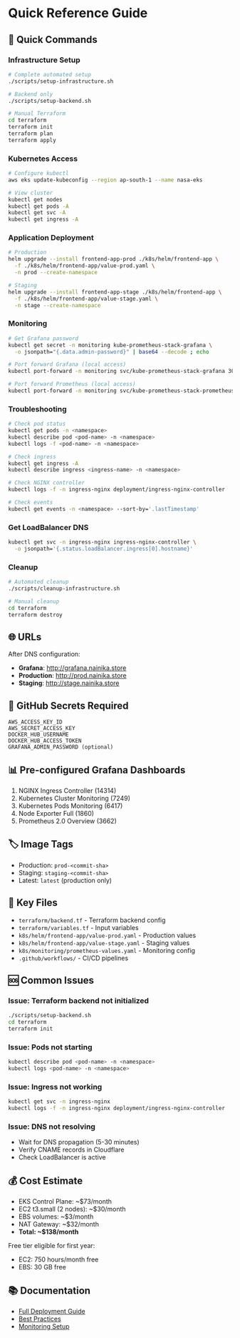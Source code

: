 # Quick Reference Guide

## 🚀 Quick Commands

### Infrastructure Setup

```bash
# Complete automated setup
./scripts/setup-infrastructure.sh

# Backend only
./scripts/setup-backend.sh

# Manual Terraform
cd terraform
terraform init
terraform plan
terraform apply
```

### Kubernetes Access

```bash
# Configure kubectl
aws eks update-kubeconfig --region ap-south-1 --name nasa-eks

# View cluster
kubectl get nodes
kubectl get pods -A
kubectl get svc -A
kubectl get ingress -A
```

### Application Deployment

```bash
# Production
helm upgrade --install frontend-app-prod ./k8s/helm/frontend-app \
  -f ./k8s/helm/frontend-app/value-prod.yaml \
  -n prod --create-namespace

# Staging
helm upgrade --install frontend-app-stage ./k8s/helm/frontend-app \
  -f ./k8s/helm/frontend-app/value-stage.yaml \
  -n stage --create-namespace
```

### Monitoring

```bash
# Get Grafana password
kubectl get secret -n monitoring kube-prometheus-stack-grafana \
  -o jsonpath="{.data.admin-password}" | base64 --decode ; echo

# Port forward Grafana (local access)
kubectl port-forward -n monitoring svc/kube-prometheus-stack-grafana 3000:80

# Port forward Prometheus (local access)
kubectl port-forward -n monitoring svc/kube-prometheus-stack-prometheus 9090:9090
```

### Troubleshooting

```bash
# Check pod status
kubectl get pods -n <namespace>
kubectl describe pod <pod-name> -n <namespace>
kubectl logs -f <pod-name> -n <namespace>

# Check ingress
kubectl get ingress -A
kubectl describe ingress <ingress-name> -n <namespace>

# Check NGINX controller
kubectl logs -f -n ingress-nginx deployment/ingress-nginx-controller

# Check events
kubectl get events -n <namespace> --sort-by='.lastTimestamp'
```

### Get LoadBalancer DNS

```bash
kubectl get svc -n ingress-nginx ingress-nginx-controller \
  -o jsonpath='{.status.loadBalancer.ingress[0].hostname}'
```

### Cleanup

```bash
# Automated cleanup
./scripts/cleanup-infrastructure.sh

# Manual cleanup
cd terraform
terraform destroy
```

## 🌐 URLs

After DNS configuration:
- **Grafana**: http://grafana.nainika.store
- **Production**: http://prod.nainika.store
- **Staging**: http://stage.nainika.store

## 🔐 GitHub Secrets Required

```
AWS_ACCESS_KEY_ID
AWS_SECRET_ACCESS_KEY
DOCKER_HUB_USERNAME
DOCKER_HUB_ACCESS_TOKEN
GRAFANA_ADMIN_PASSWORD (optional)
```

## 📊 Pre-configured Grafana Dashboards

1. NGINX Ingress Controller (14314)
2. Kubernetes Cluster Monitoring (7249)
3. Kubernetes Pods Monitoring (6417)
4. Node Exporter Full (1860)
5. Prometheus 2.0 Overview (3662)

## 🏷️ Image Tags

- Production: `prod-<commit-sha>`
- Staging: `staging-<commit-sha>`
- Latest: `latest` (production only)

## 📁 Key Files

- `terraform/backend.tf` - Terraform backend config
- `terraform/variables.tf` - Input variables
- `k8s/helm/frontend-app/value-prod.yaml` - Production values
- `k8s/helm/frontend-app/value-stage.yaml` - Staging values
- `k8s/monitoring/prometheus-values.yaml` - Monitoring config
- `.github/workflows/` - CI/CD pipelines

## 🆘 Common Issues

### Issue: Terraform backend not initialized
```bash
./scripts/setup-backend.sh
cd terraform
terraform init
```

### Issue: Pods not starting
```bash
kubectl describe pod <pod-name> -n <namespace>
kubectl logs <pod-name> -n <namespace>
```

### Issue: Ingress not working
```bash
kubectl get svc -n ingress-nginx
kubectl logs -f -n ingress-nginx deployment/ingress-nginx-controller
```

### Issue: DNS not resolving
- Wait for DNS propagation (5-30 minutes)
- Verify CNAME records in Cloudflare
- Check LoadBalancer is active

## 💰 Cost Estimate

- EKS Control Plane: ~$73/month
- EC2 t3.small (2 nodes): ~$30/month
- EBS volumes: ~$3/month
- NAT Gateway: ~$32/month
- **Total: ~$138/month**

Free tier eligible for first year:
- EC2: 750 hours/month free
- EBS: 30 GB free

## 📚 Documentation

- [Full Deployment Guide](docs/DEPLOYMENT.md)
- [Best Practices](docs/BEST_PRACTICES.md)
- [Monitoring Setup](k8s/monitoring/README.md)

